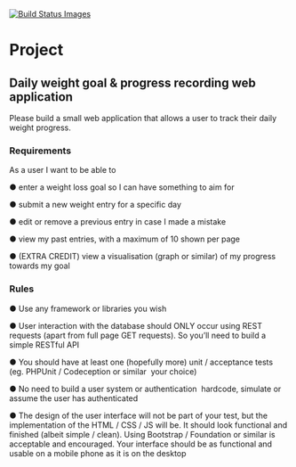 <div>
<a href="https://travis-ci.org/leondeng/weight-track">
<img title="Build Status Images" src="https://travis-ci.org/leondeng/weight-track.svg">
</a>
</div>

<h1>Project</h1>

<h2>Daily weight goal & progress recording web application</h2>

Please build a small web application that allows a user to track their daily weight progress.

<h3>Requirements</h3>

<p>
As a user I want to be able to<br>

● enter a weight loss goal so I can have something to aim for<br>

● submit a new weight entry for a specific day<br>

● edit or remove a previous entry in case I made a mistake<br>

● view my past entries, with a maximum of 10 shown per page<br>

● (EXTRA CREDIT) view a visualisation (graph or similar) of my progress towards my goal<br>
</p>

<h3>Rules</h3>

<p>
● Use any framework or libraries you wish<br>

● User interaction with the database should ONLY occur using REST requests (apart from full page GET requests). So you’ll need to build a simple RESTful API<br>

● You should have at least one (hopefully more) unit / acceptance tests (eg. PHPUnit / Codeception or similar ­ your choice)<br>

● No need to build a user system or authentication ­ hardcode, simulate or assume the user has authenticated<br>

● The design of the user interface will not be part of your test, but the implementation of the HTML / CSS / JS will be. It should look functional and finished (albeit simple / clean). Using Bootstrap / Foundation or similar is acceptable and encouraged. Your interface should be as functional and usable on a mobile phone as it is on the desktop<br>
</p>